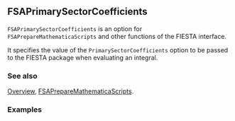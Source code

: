 ```mathematica
 
```

## FSAPrimarySectorCoefficients

`FSAPrimarySectorCoefficients` is an option for `FSAPrepareMathematicaScripts` and other functions of the FIESTA interface.

It specifies the value of the `PrimarySectorCoefficients` option to be passed to the FIESTA package when evaluating an integral.

### See also

[Overview](Extra/FeynHelpers.md), [FSAPrepareMathematicaScripts](FSAPrepareMathematicaScripts.md).

### Examples